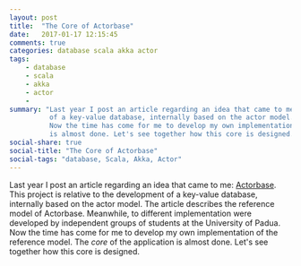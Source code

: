 ```yaml
---
layout: post
title:  "The Core of Actorbase"
date:   2017-01-17 12:15:45
comments: true
categories: database scala akka actor
tags:
    - database
    - scala
    - akka
    - actor
    -
summary: "Last year I post an article regarding an idea that came to me: Actorbase. This project is relative to the development
          of a key-value database, internally based on the actor model. The article describes the reference model of Actorbase.
          Now the time has come for me to develop my own implementation of the reference model. The core of the application
          is almost done. Let's see together how this core is designed."
social-share: true
social-title: "The Core of Actorbase"
social-tags: "database, Scala, Akka, Actor"
---
```


Last year I post an article regarding an idea that came to me: [Actorbase](http://rcardin.github.io/database/actor-model/reactive/akka/scala/2016/02/07/actorbase-or-the-persistence-chaos.html). This project is relative to the development
of a key-value database, internally based on the actor model. The article describes the reference model of Actorbase.
Meanwhile, to different implementation were developed by independent groups of students at the University of Padua.
Now the time has come for me to develop my own implementation of the reference model. The *core* of the application
is almost done. Let's see together how this core is designed.